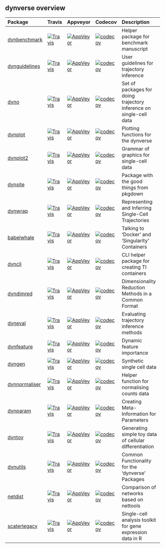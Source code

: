 
## dynverse overview

| Package                                                    | Travis                                                                                                                          | Appveyor                                                                                                                                                                | Codecov                                                                                                                                | Description                                                        |
| :--------------------------------------------------------- | :------------------------------------------------------------------------------------------------------------------------------ | :---------------------------------------------------------------------------------------------------------------------------------------------------------------------- | :------------------------------------------------------------------------------------------------------------------------------------- | :----------------------------------------------------------------- |
| [dynbenchmark](https://github.com/dynverse/dynbenchmark)   | [![Travis](https://img.shields.io/travis/dynverse/dynbenchmark.svg?logo=travis)](https://travis-ci.org/dynverse/dynbenchmark)   | [![AppVeyor](https://ci.appveyor.com/api/projects/status/github/dynverse/dynbenchmark?branch=master&svg=true)](https://ci.appveyor.com/project/dynverse/dynbenchmark)   | [![codecov](https://codecov.io/gh/dynverse/dynbenchmark/branch/master/graph/badge.svg)](https://codecov.io/gh/dynverse/dynbenchmark)   | Helper package for benchmark manuscript                            |
| [dynguidelines](https://github.com/dynverse/dynguidelines) | [![Travis](https://img.shields.io/travis/dynverse/dynguidelines.svg?logo=travis)](https://travis-ci.org/dynverse/dynguidelines) | [![AppVeyor](https://ci.appveyor.com/api/projects/status/github/dynverse/dynguidelines?branch=master&svg=true)](https://ci.appveyor.com/project/dynverse/dynguidelines) | [![codecov](https://codecov.io/gh/dynverse/dynguidelines/branch/master/graph/badge.svg)](https://codecov.io/gh/dynverse/dynguidelines) | User guidelines for trajectory inference                           |
| [dyno](https://github.com/dynverse/dyno)                   | [![Travis](https://img.shields.io/travis/dynverse/dyno.svg?logo=travis)](https://travis-ci.org/dynverse/dyno)                   | [![AppVeyor](https://ci.appveyor.com/api/projects/status/github/dynverse/dyno?branch=master&svg=true)](https://ci.appveyor.com/project/dynverse/dyno)                   | [![codecov](https://codecov.io/gh/dynverse/dyno/branch/master/graph/badge.svg)](https://codecov.io/gh/dynverse/dyno)                   | Set of packages for doing trajectory inference on single-cell data |
| [dynplot](https://github.com/dynverse/dynplot)             | [![Travis](https://img.shields.io/travis/dynverse/dynplot.svg?logo=travis)](https://travis-ci.org/dynverse/dynplot)             | [![AppVeyor](https://ci.appveyor.com/api/projects/status/github/dynverse/dynplot?branch=master&svg=true)](https://ci.appveyor.com/project/dynverse/dynplot)             | [![codecov](https://codecov.io/gh/dynverse/dynplot/branch/master/graph/badge.svg)](https://codecov.io/gh/dynverse/dynplot)             | Plotting functions for the dynverse                                |
| [dynplot2](https://github.com/dynverse/dynplot2)           | [![Travis](https://img.shields.io/travis/dynverse/dynplot2.svg?logo=travis)](https://travis-ci.org/dynverse/dynplot2)           | [![AppVeyor](https://ci.appveyor.com/api/projects/status/github/dynverse/dynplot2?branch=master&svg=true)](https://ci.appveyor.com/project/dynverse/dynplot2)           | [![codecov](https://codecov.io/gh/dynverse/dynplot2/branch/master/graph/badge.svg)](https://codecov.io/gh/dynverse/dynplot2)           | Grammar of graphics for single-cell data                           |
| [dynsite](https://github.com/dynverse/dynsite)             | [![Travis](https://img.shields.io/travis/dynverse/dynsite.svg?logo=travis)](https://travis-ci.org/dynverse/dynsite)             | [![AppVeyor](https://ci.appveyor.com/api/projects/status/github/dynverse/dynsite?branch=master&svg=true)](https://ci.appveyor.com/project/dynverse/dynsite)             | [![codecov](https://codecov.io/gh/dynverse/dynsite/branch/master/graph/badge.svg)](https://codecov.io/gh/dynverse/dynsite)             | Package with the good things from pkgdown                          |
| [dynwrap](https://github.com/dynverse/dynwrap)             | [![Travis](https://img.shields.io/travis/dynverse/dynwrap.svg?logo=travis)](https://travis-ci.org/dynverse/dynwrap)             | [![AppVeyor](https://ci.appveyor.com/api/projects/status/github/dynverse/dynwrap?branch=master&svg=true)](https://ci.appveyor.com/project/dynverse/dynwrap)             | [![codecov](https://codecov.io/gh/dynverse/dynwrap/branch/master/graph/badge.svg)](https://codecov.io/gh/dynverse/dynwrap)             | Representing and Inferring Single-Cell Trajectories                |
| [babelwhale](https://github.com/dynverse/babelwhale)       | [![Travis](https://img.shields.io/travis/dynverse/babelwhale.svg?logo=travis)](https://travis-ci.org/dynverse/babelwhale)       | [![AppVeyor](https://ci.appveyor.com/api/projects/status/github/dynverse/babelwhale?branch=master&svg=true)](https://ci.appveyor.com/project/dynverse/babelwhale)       | [![codecov](https://codecov.io/gh/dynverse/babelwhale/branch/master/graph/badge.svg)](https://codecov.io/gh/dynverse/babelwhale)       | Talking to ‘Docker’ and ‘Singularity’ Containers                   |
| [dyncli](https://github.com/dynverse/dyncli)               | [![Travis](https://img.shields.io/travis/dynverse/dyncli.svg?logo=travis)](https://travis-ci.org/dynverse/dyncli)               | [![AppVeyor](https://ci.appveyor.com/api/projects/status/github/dynverse/dyncli?branch=master&svg=true)](https://ci.appveyor.com/project/dynverse/dyncli)               | [![codecov](https://codecov.io/gh/dynverse/dyncli/branch/master/graph/badge.svg)](https://codecov.io/gh/dynverse/dyncli)               | CLI helper package for creating TI containers                      |
| [dyndimred](https://github.com/dynverse/dyndimred)         | [![Travis](https://img.shields.io/travis/dynverse/dyndimred.svg?logo=travis)](https://travis-ci.org/dynverse/dyndimred)         | [![AppVeyor](https://ci.appveyor.com/api/projects/status/github/dynverse/dyndimred?branch=master&svg=true)](https://ci.appveyor.com/project/dynverse/dyndimred)         | [![codecov](https://codecov.io/gh/dynverse/dyndimred/branch/master/graph/badge.svg)](https://codecov.io/gh/dynverse/dyndimred)         | Dimensionality Reduction Methods in a Common Format                |
| [dyneval](https://github.com/dynverse/dyneval)             | [![Travis](https://img.shields.io/travis/dynverse/dyneval.svg?logo=travis)](https://travis-ci.org/dynverse/dyneval)             | [![AppVeyor](https://ci.appveyor.com/api/projects/status/github/dynverse/dyneval?branch=master&svg=true)](https://ci.appveyor.com/project/dynverse/dyneval)             | [![codecov](https://codecov.io/gh/dynverse/dyneval/branch/master/graph/badge.svg)](https://codecov.io/gh/dynverse/dyneval)             | Evaluating trajectory inference methods                            |
| [dynfeature](https://github.com/dynverse/dynfeature)       | [![Travis](https://img.shields.io/travis/dynverse/dynfeature.svg?logo=travis)](https://travis-ci.org/dynverse/dynfeature)       | [![AppVeyor](https://ci.appveyor.com/api/projects/status/github/dynverse/dynfeature?branch=master&svg=true)](https://ci.appveyor.com/project/dynverse/dynfeature)       | [![codecov](https://codecov.io/gh/dynverse/dynfeature/branch/master/graph/badge.svg)](https://codecov.io/gh/dynverse/dynfeature)       | Dynamic feature importance                                         |
| [dyngen](https://github.com/dynverse/dyngen)               | [![Travis](https://img.shields.io/travis/dynverse/dyngen.svg?logo=travis)](https://travis-ci.org/dynverse/dyngen)               | [![AppVeyor](https://ci.appveyor.com/api/projects/status/github/dynverse/dyngen?branch=master&svg=true)](https://ci.appveyor.com/project/dynverse/dyngen)               | [![codecov](https://codecov.io/gh/dynverse/dyngen/branch/master/graph/badge.svg)](https://codecov.io/gh/dynverse/dyngen)               | Synthetic single cell data                                         |
| [dynnormaliser](https://github.com/dynverse/dynnormaliser) | [![Travis](https://img.shields.io/travis/dynverse/dynnormaliser.svg?logo=travis)](https://travis-ci.org/dynverse/dynnormaliser) | [![AppVeyor](https://ci.appveyor.com/api/projects/status/github/dynverse/dynnormaliser?branch=master&svg=true)](https://ci.appveyor.com/project/dynverse/dynnormaliser) | [![codecov](https://codecov.io/gh/dynverse/dynnormaliser/branch/master/graph/badge.svg)](https://codecov.io/gh/dynverse/dynnormaliser) | Helper function for normalising counts data                        |
| [dynparam](https://github.com/dynverse/dynparam)           | [![Travis](https://img.shields.io/travis/dynverse/dynparam.svg?logo=travis)](https://travis-ci.org/dynverse/dynparam)           | [![AppVeyor](https://ci.appveyor.com/api/projects/status/github/dynverse/dynparam?branch=master&svg=true)](https://ci.appveyor.com/project/dynverse/dynparam)           | [![codecov](https://codecov.io/gh/dynverse/dynparam/branch/master/graph/badge.svg)](https://codecov.io/gh/dynverse/dynparam)           | Creating Meta-Information for Parameters                           |
| [dyntoy](https://github.com/dynverse/dyntoy)               | [![Travis](https://img.shields.io/travis/dynverse/dyntoy.svg?logo=travis)](https://travis-ci.org/dynverse/dyntoy)               | [![AppVeyor](https://ci.appveyor.com/api/projects/status/github/dynverse/dyntoy?branch=master&svg=true)](https://ci.appveyor.com/project/dynverse/dyntoy)               | [![codecov](https://codecov.io/gh/dynverse/dyntoy/branch/master/graph/badge.svg)](https://codecov.io/gh/dynverse/dyntoy)               | Generating simple toy data of cellular differentiation             |
| [dynutils](https://github.com/dynverse/dynutils)           | [![Travis](https://img.shields.io/travis/dynverse/dynutils.svg?logo=travis)](https://travis-ci.org/dynverse/dynutils)           | [![AppVeyor](https://ci.appveyor.com/api/projects/status/github/dynverse/dynutils?branch=master&svg=true)](https://ci.appveyor.com/project/dynverse/dynutils)           | [![codecov](https://codecov.io/gh/dynverse/dynutils/branch/master/graph/badge.svg)](https://codecov.io/gh/dynverse/dynutils)           | Common Functionality for the ‘dynverse’ Packages                   |
| [netdist](https://github.com/dynverse/netdist)             | [![Travis](https://img.shields.io/travis/dynverse/netdist.svg?logo=travis)](https://travis-ci.org/dynverse/netdist)             | [![AppVeyor](https://ci.appveyor.com/api/projects/status/github/dynverse/netdist?branch=master&svg=true)](https://ci.appveyor.com/project/dynverse/netdist)             | [![codecov](https://codecov.io/gh/dynverse/netdist/branch/master/graph/badge.svg)](https://codecov.io/gh/dynverse/netdist)             | Comparison of networks based on nettools                           |
| [scaterlegacy](https://github.com/dynverse/scaterlegacy)   | [![Travis](https://img.shields.io/travis/dynverse/scaterlegacy.svg?logo=travis)](https://travis-ci.org/dynverse/scaterlegacy)   | [![AppVeyor](https://ci.appveyor.com/api/projects/status/github/dynverse/scaterlegacy?branch=master&svg=true)](https://ci.appveyor.com/project/dynverse/scaterlegacy)   | [![codecov](https://codecov.io/gh/dynverse/scaterlegacy/branch/master/graph/badge.svg)](https://codecov.io/gh/dynverse/scaterlegacy)   | Single-cell analysis toolkit for gene expression data in R         |
